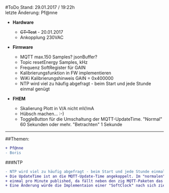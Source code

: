 #ToDo
Stand: 29.01.2017 / 19:22h  
letzte Änderung: Pf@nne

- **Hardware**
  - ~~CT-Test~~ - 20.01.2017
  - Ankopplung 230VAC
  
- **Firmware**
  - MQTT max.150 Samples? jsonBuffer?
  - Topic resetEnergy Samples, kHz
  - Frequenz SoftRegister für GAIN
  - Kalibrierungsfunktion in FW implementieren
  - WiKi Kalibrierungshinweis GAIN = 0x400000
  - NTP wird viel zu häufig abgefragt - beim Start und jede Stunde einmal genügt

- **FHEM**
  - Skalierung Plott in V/A nicht mV/mA
  - Hübsch machen... :-)
  - ToggleButton für die Umschaltung der MQTT-UpdateTime. "Normal" 60 Sekunden oder mehr. "Betrachten" 1 Sekunde
  
***
##Themen:
```diff
+ Pf@nne
- Boris
```
  
###NTP
```diff
- NTP wird viel zu häufig abgefragt - beim Start und jede Stunde einmal genügt
+ Die UpdateTime ist an die MQTT-Update-Time angekoppelt. Im "normalen" Betrieb werden die Messwerte vielleicht 
+ einmal pro Minute published, da fällt neben den zig MQTT-Paketen das NTP-Paket nicht ins Gewicht. 
+ Eine Änderung würde die Implementaion einer "SoftClock" nach sich ziehen. 
```
  
  
